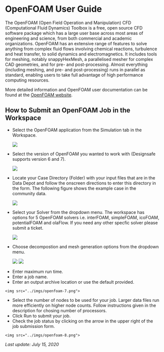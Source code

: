 # OpenFOAM User Guide</h3>

The OpenFOAM (Open Field Operation and Manipulation) CFD (Computational Fluid Dynamics) Toolbox is a free, open source CFD software package which has a large user base across most areas of engineering and science, from both commercial and academic organizations. OpenFOAM has an extensive range of features to solve anything from complex fluid flows involving chemical reactions, turbulence and heat transfer, to solid dynamics and electromagnetics. It includes tools for meshing, notably snappyHexMesh, a parallelised mesher for complex CAD geometries, and for pre- and post-processing. Almost everything (including meshing, and pre- and post-processing) runs in parallel as standard, enabling users to take full advantage of high performance computing resources.

More detailed information and OpenFOAM user documentation can be found at the <a href="https://openfoam.org/" target="_blank">OpenFOAM website</a>. 

## How to Submit an OpenFOAM Job in the Workspace

* Select the OpenFOAM application from the Simulation tab in the Workspace.

	<img src="../imgs/openfoam-1.png">

* Select the version of OpenFOAM you wanted to work with (Designsafe supports version 6 and 7). 

	<img src="../imgs/openfoam-2.png">

* Locate your Case Directory (Folder) with your input files that are in the Data Depot and follow the onscreen directions to enter this directory in the form. The following figure shows the example case in the community data. 

	<img src="../imgs/openfoam-3.png">

* Select your Solver from the dropdown menu. The workspace has options for 5 OpenFOAM solvers i.e. interFOAM, simpleFOAM, icoFOAM, potentialFOAM and olaFlow. If you need any other specfic solver please submit a ticket.</li>

	<img src="../imgs/openfoam-4.png">

* Choose decompostion and mesh generation options from the dropdown menu. </li>

	<img src="../imgs/openfoam-5.png">

	<img src="../imgs/openfoam-6.png">

<ul>
	<li>Enter maximum run time. </li>
	<li>Enter a job name.</li>
	<li>Enter an output archive location or use the default provided.</li>
</ul>

	<img src="../imgs/openfoam-7.png">

<ul>
	<li>Select the number of nodes to be used for your job. Larger data files run more efficiently on higher node counts. Follow instructions given in the description for chosing number of processors. </li>
	<li>Click Run to submit your job.</li>
	<li>Check the job status by clicking on the arrow in the upper right of the job submission form.</li>
</ul>

	<img src="../imgs/openfoam-8.png">

<em>Last update: July 15, 2020</em>

